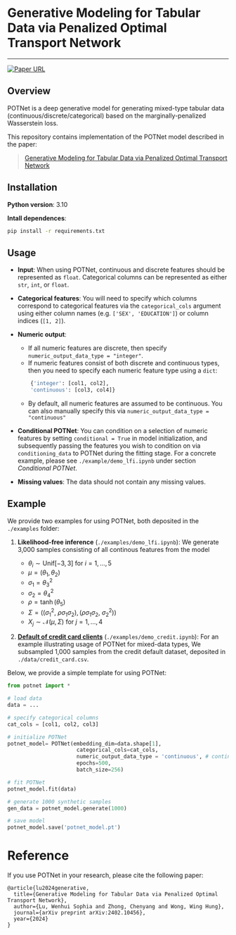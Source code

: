 # Generative Modeling for Tabular Data via Penalized Optimal Transport Network

---

<p align="left">
  <a href="https://arxiv.org/abs/2402.10456">
    <img alt="Paper URL" src="https://img.shields.io/badge/arxiv-2402.10456-orange">
  </a>
</p>


## Overview <br />

POTNet is a deep generative model for generating mixed-type tabular data (continuous/discrete/categorical) based on the marginally-penalized Wasserstein loss. 

This repository contains implementation of the POTNet model described in the paper:

> [Generative Modeling for Tabular Data via Penalized Optimal Transport Network<br>](https://arxiv.org/abs/2402.10456)

## Installation <br />

**Python version**: 3.10

**Intall dependences**:
```bash
pip install -r requirements.txt
```

## Usage

* **Input**: When using POTNet, continuous and discrete features should be represented as `float`. Categorical columns can be represented as either `str`, `int`, or `float`. 

* **Categorical features**: You will need to specify which columns correspond to categorical features via the `categorical_cols` argument using either column names (e.g. `['SEX', 'EDUCATION']`) or column indices (`[1, 2]`).

* **Numeric output**: 
    * If all numeric features are discrete, then specify `numeric_output_data_type = "integer"`.
    * If numeric features consist of both discrete and continuous types, then you need to specify each numeric feature type using a `dict`:
    ```python
        {'integer': [col1, col2], 
        'continuous': [col3, col4]}
    ```
    * By default, all numeric features are assumed to be continuous. You can also manually specify this via `numeric_output_data_type = "continuous"`

* **Conditional POTNet**: You can condition on a selection of numeric features by setting `conditional = True` in model initialization, and subsequently passing the features you wish to condition on via `conditioning_data` to POTNet during the fitting stage. For a concrete example, please see `./example/demo_lfi.ipynb` under section *Conditional POTNet*.

* **Missing values**: The data should not contain any missing values. 

## Example

We provide two examples for using POTNet, both deposited in the `./examples` folder:

1. **Likelihood-free inference** (`./examples/demo_lfi.ipynb`): We generate 3,000 samples consisting of all continous features from the model
    * $\theta_i \sim \mathrm{Unif}[-3, 3]$ for $i = 1, \dots, 5$
    * $\mu = (\theta_1, \theta_2)$
    * $\sigma_1 = \theta_3^2$
    * $\sigma_2 = \theta_4^2$
    * $\rho = \tanh(\theta_5)$ 
    * $\Sigma = ((\sigma_1^2, ~\rho \sigma_1 \sigma_2 ), (\rho \sigma_1 \sigma_2, ~\sigma_2^2))$
    * $X_j \sim \mathcal{N}(\mu, \Sigma)$ for $j = 1, \dots, 4$

2. **[Default of credit card clients](https://archive.ics.uci.edu/dataset/350/default+of+credit+card+clients)** (`./examples/demo_credit.ipynb`): For an example illustrating usage of POTNet for mixed-data types, We subsampled 1,000 samples from the credit default dataset, deposited in `./data/credit_card.csv`.


Below, we provide a simple template for using POTNet:

```python
from potnet import *

# load data
data = ...

# specify categorical columns
cat_cols = [col1, col2, col3]

# initialize POTNet
potnet_model= POTNet(embedding_dim=data.shape[1],
                      categorical_cols=cat_cols,
                      numeric_output_data_type = 'continuous', # continuous data
                      epochs=500,
                      batch_size=256)

# fit POTNet
potnet_model.fit(data)

# generate 1000 synthetic samples
gen_data = potnet_model.generate(1000)

# save model
potnet_model.save('potnet_model.pt')
```

# Reference

If you use POTNet in your research, please cite the following paper:

```
@article{lu2024generative,
  title={Generative Modeling for Tabular Data via Penalized Optimal Transport Network},
  author={Lu, Wenhui Sophia and Zhong, Chenyang and Wong, Wing Hung},
  journal={arXiv preprint arXiv:2402.10456},
  year={2024}
}
```
